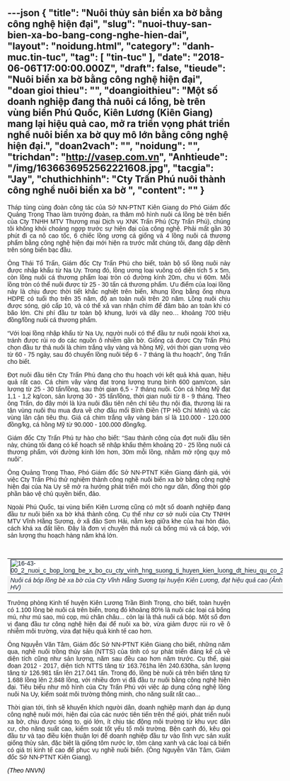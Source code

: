 ---json
{
    "title": "Nuôi thủy sản biển xa bờ bằng công nghệ hiện đại",
    "slug": "nuoi-thuy-san-bien-xa-bo-bang-cong-nghe-hien-dai",
    "layout": "noidung.html",
    "category": "danh-muc.tin-tuc",
    "tag": [
        "tin-tuc"
    ],
    "date": "2018-06-06T17:00:00.000Z",
    "draft": false,
    "tieude": "Nuôi biển xa bờ bằng công nghệ hiện đại",
    "doan gioi thieu": "",
    "doangioithieu": "Một số doanh nghiệp đang thả nuôi cá lồng, bè trên vùng biển Phú Quốc, Kiên Lương (Kiên Giang) mang lại hiệu quả cao, mở ra triển vọng phát triển nghề nuôi biển xa bờ quy mô lớn bằng công nghệ hiện đại.",
    "doan2vach": "",
    "noidung": "",
    "trichdan": "http://vasep.com.vn",
    "Anhtieude": "/img/1636636952562221608.jpg",
    "tacgia": "Jay",
    "chuthichhinh": "Cty Trấn Phú nuôi thành công nghề nuôi biển xa bờ ",
    "__content__": ""
}
---
<p style="text-align:justify"><span style="font-size:14px"><span style="color:#1b1b1b"><span style="font-family:Arial"><span style="background-color:#ffffff">Th&aacute;p t&ugrave;ng c&ugrave;ng đo&agrave;n c&ocirc;ng t&aacute;c của Sở NN-PTNT Ki&ecirc;n Giang do Ph&oacute; Gi&aacute;m đốc Quảng Trọng Thao l&agrave;m trưởng đo&agrave;n, ra thăm m&ocirc; h&igrave;nh nu&ocirc;i c&aacute; lồng b&egrave; tr&ecirc;n biển của Cty TNHH MTV Thương mại Dịch vụ XNK Trấn Ph&uacute; (Cty Trấn Ph&uacute;), ch&uacute;ng t&ocirc;i kh&ocirc;ng khỏi cho&aacute;ng ngợp trước sự hiện đại của c&ocirc;ng nghệ. Phải mất gần 30 ph&uacute;t đi ca n&ocirc; cao tốc, 6 chiếc lồng ương c&aacute; giống v&agrave; 4 lồng nu&ocirc;i c&aacute; thương phẩm bằng c&ocirc;ng nghệ hiện đại mới hiện ra trước mắt ch&uacute;ng t&ocirc;i, đang dập dềnh tr&ecirc;n s&oacute;ng biển bạc đầu.</span></span></span></span></p>

<p style="margin-left:0cm; margin-right:0cm; text-align:justify"><span style="font-size:14px"><span style="background-color:white"><span style="color:#1b1b1b"><span style="font-family:Arial">&Ocirc;ng Th&aacute;i Tổ Trấn, Gi&aacute;m đốc Cty Trấn Ph&uacute; cho biết, to&agrave;n bộ số lồng nu&ocirc;i n&agrave;y được nhập khẩu từ Na Uy. Trong đ&oacute;, lồng ương loại vu&ocirc;ng c&oacute; diện t&iacute;ch 5 x 5m, c&ograve;n lồng nu&ocirc;i c&aacute; thương phẩm loại tr&ograve;n c&oacute; đường k&iacute;nh 20m, chu vi 60m. Mỗi lồng tr&ograve;n c&oacute; thể nu&ocirc;i được từ 25 - 30 tấn c&aacute; thương phẩm. Ưu điểm của loại lồng n&agrave;y l&agrave; chịu được thời tiết khắc nghiệt tr&ecirc;n biển, khung lồng bằng ống nhựa HDPE c&oacute; tuổi thọ tr&ecirc;n 35 năm, độ an to&agrave;n nu&ocirc;i tr&ecirc;n 20 năm. Lồng nu&ocirc;i chịu được s&oacute;ng, gi&oacute; cấp 10, v&agrave; c&oacute; thể xả van nhận ch&igrave;m để đảm bảo an to&agrave;n khi c&oacute; b&atilde;o lớn. Chi ph&iacute; đầu tư to&agrave;n bộ khung, lưới v&agrave; d&acirc;y neo&hellip; khoảng 700 triệu đồng/lồng nu&ocirc;i c&aacute; thương phẩm.</span></span></span></span></p>

<p style="margin-left:0cm; margin-right:0cm; text-align:justify"><span style="font-size:14px"><span style="background-color:white"><span style="color:#1b1b1b"><span style="font-family:Arial">&ldquo;Với loại lồng nhập khẩu từ Na Uy, người nu&ocirc;i c&oacute; thể đầu tư nu&ocirc;i ngo&agrave;i khơi xa, tr&aacute;nh được rủi ro do c&aacute;c nguồn &ocirc; nhiễm gần bờ. Giống c&aacute; được Cty Trấn Ph&uacute; chọn đầu tư thả nu&ocirc;i l&agrave; chim trắng v&acirc;y v&agrave;ng v&agrave; hồng Mỹ, với thời gian ương v&egrave;o từ 60 - 75 ng&agrave;y, sau đ&oacute; chuyển lồng nu&ocirc;i tiếp 6 - 7 th&aacute;ng l&agrave; thu hoạch&rdquo;, &ocirc;ng Trấn cho biết.</span></span></span></span></p>

<p style="margin-left:0cm; margin-right:0cm; text-align:justify"><span style="font-size:14px"><span style="background-color:white"><span style="color:#1b1b1b"><span style="font-family:Arial">Đợt nu&ocirc;i đầu ti&ecirc;n Cty Trấn Ph&uacute; đang cho thu hoạch với kết quả khả quan, hiệu quả rất cao. C&aacute; chim v&acirc;y v&agrave;ng đạt trọng lượng trung b&igrave;nh 600 gam/con, sản lượng từ 25 - 30 tấn/lồng, sau thời gian 6,5 - 7 th&aacute;ng nu&ocirc;i. C&ograve;n c&aacute; hồng Mỹ đạt 1,1 - 1,2 kg/con, sản lượng 30 - 35 tấn/lồng, thời gian nu&ocirc;i từ 8 - 9 th&aacute;ng. Theo &ocirc;ng Trấn, do đ&acirc;y mới l&agrave; lứa nu&ocirc;i đầu ti&ecirc;n n&ecirc;n chỉ ti&ecirc;u thụ nội địa, thương l&aacute;i ra tận v&ugrave;ng nu&ocirc;i thu mua đưa về chợ đầu mối B&igrave;nh Điền (TP Hồ Ch&iacute; Minh) v&agrave; c&aacute;c v&ugrave;ng l&acirc;n cận ti&ecirc;u thụ. Gi&aacute; c&aacute; chim trắng v&acirc;y v&agrave;ng b&aacute;n sỉ l&agrave; 110.000 - 120.000 đồng/kg, c&aacute; hồng Mỹ từ 90.000 - 100.000 đồng/kg.</span></span></span></span></p>

<p style="margin-left:0cm; margin-right:0cm; text-align:justify"><span style="font-size:14px"><span style="background-color:white"><span style="color:#1b1b1b"><span style="font-family:Arial">Gi&aacute;m đốc Cty Trấn Ph&uacute; tự h&agrave;o cho biết: &ldquo;Sau th&agrave;nh c&ocirc;ng của đợt nu&ocirc;i đầu ti&ecirc;n n&agrave;y, ch&uacute;ng t&ocirc;i đang c&oacute; kế hoạch sẽ nhập khẩu th&ecirc;m khoảng 20 - 25 lồng nu&ocirc;i c&aacute; thương phẩm, với đường k&iacute;nh lớn hơn, 30m mỗi lồng, nhằm mở rộng quy m&ocirc; nu&ocirc;i&rdquo;.</span></span></span></span></p>

<p style="margin-left:0cm; margin-right:0cm; text-align:justify"><span style="font-size:14px"><span style="background-color:white"><span style="color:#1b1b1b"><span style="font-family:Arial">&Ocirc;ng Quảng Trọng Thao, Ph&oacute; Gi&aacute;m đốc Sở NN-PTNT Ki&ecirc;n Giang đ&aacute;nh gi&aacute;, với việc Cty Trấn Ph&uacute; thử nghiệm th&agrave;nh c&ocirc;ng nghề nu&ocirc;i biển xa bờ bằng c&ocirc;ng nghệ hiện đại của Na Uy sẽ mở ra hướng ph&aacute;t triển mới cho ngư d&acirc;n, đồng thời g&oacute;p phần bảo vệ chủ quyền biển, đảo.</span></span></span></span></p>

<p style="margin-left:0cm; margin-right:0cm; text-align:justify"><span style="font-size:14px"><span style="background-color:white"><span style="color:#1b1b1b"><span style="font-family:Arial">Ngo&agrave;i Ph&uacute; Quốc, tại v&ugrave;ng biển Ki&ecirc;n Lương cũng c&oacute; một số doanh nghiệp đang đầu tư nu&ocirc;i biển xa bờ kh&aacute; th&agrave;nh c&ocirc;ng. Cụ thể như cơ sở nu&ocirc;i của Cty TNHH MTV Vĩnh Hằng Sương, ở x&atilde; đảo Sơn Hải, nằm kẹp giữa khe của hai h&ograve;n đảo, c&aacute;ch kh&aacute; xa đất liền. Đ&acirc;y l&agrave; đơn vị chuy&ecirc;n thả nu&ocirc;i c&aacute; bống m&uacute; v&agrave; c&aacute; b&oacute;p, với sản lượng thu hoạch h&agrave;ng năm kh&aacute; lớn.</span></span></span></span></p>

<p style="margin-left:0cm; margin-right:0cm; text-align:center"><span style="font-size:14px"><span style="background-color:white"><span style="color:#1b1b1b"><span style="font-family:Arial">&nbsp;</span></span></span></span></p>

<table style="-webkit-text-stroke-width:0px; background-color:#ffffff; border:undefined; box-sizing:border-box; color:#131f2e; font-family:Arial; font-size:13px; font-style:normal; font-variant-caps:normal; font-variant-ligatures:normal; font-weight:400; letter-spacing:normal; margin:0px auto !important; orphans:2; text-align:justify; text-decoration-color:initial; text-decoration-style:initial; text-transform:none; white-space:normal; widows:2; width:623px; word-spacing:0px">
	<tbody>
		<tr>
			<td><span style="font-size:14px"><span style="background-color:#ffffff"><img alt="16-43-00_2_nuoi_c_bop_long_be_x_bo_cu_cty_vinh_hng_suong_ti_huyen_kien_luong_dt_hieu_qu_co_2" id="187904" src="https://image.nongnghiep.vn/upload/2018/5/28/16-43-00_2_nuoi_c_bop_long_be_x_bo_cu_cty_vinh_hng_suong_ti_huyen_kien_luong_dt_hieu_qu_co_2.jpg" style="border-style:solid; border-width:1px; box-sizing:border-box; display:inherit" title="16-43-00_2_nuoi_c_bop_long_be_x_bo_cu_cty_vinh_hng_suong_ti_huyen_kien_luong_dt_hieu_qu_co_2" /></span></span></td>
		</tr>
		<tr>
			<td style="background-color:#f2f2f2"><em><span style="font-size:14px"><span style="background-color:#ffffff">Nu&ocirc;i c&aacute; b&oacute;p lồng b&egrave; xa bờ của Cty Vĩnh Hằng Sương tại huyện Ki&ecirc;n Lương, đạt hiệu quả cao (Ảnh: HV)</span></span></em></td>
		</tr>
	</tbody>
</table>

<p style="margin-left:0cm; margin-right:0cm; text-align:justify"><span style="font-size:14px"><span style="background-color:white"><span style="color:#1b1b1b"><span style="font-family:Arial">Trưởng ph&ograve;ng Kinh tế huyện Ki&ecirc;n Lương Trần B&igrave;nh Trọng, cho biết, to&agrave;n huyện c&oacute; 1.100 lồng b&egrave; nu&ocirc;i c&aacute; tr&ecirc;n biển, trong đ&oacute; khoảng 80% l&agrave; nu&ocirc;i c&aacute;c loại c&aacute; bống m&uacute;, như m&uacute; sao, m&uacute; cọp, m&uacute; ch&acirc;n ch&acirc;u... c&ograve;n lại l&agrave; thả nu&ocirc;i c&aacute; b&oacute;p. Một số đơn vị đang đầu tư c&ocirc;ng nghệ hiện đại để nu&ocirc;i xa bờ, vừa giảm được rủi ro về &ocirc; nhiễm m&ocirc;i trường, vừa đạt hiệu quả kinh tế cao hơn.</span></span></span></span></p>

<p style="margin-left:0cm; margin-right:0cm; text-align:justify"><span style="font-size:14px"><span style="background-color:white"><span style="color:#1b1b1b"><span style="font-family:Arial">&Ocirc;ng Nguyễn Văn T&acirc;m, Gi&aacute;m đốc Sở NN-PTNT Ki&ecirc;n Giang cho biết, những năm qua, nghề nu&ocirc;i trồng thủy sản (NTTS) của tỉnh c&oacute; sự ph&aacute;t triển đ&aacute;ng kể cả về diện t&iacute;ch cũng như sản lượng, năm sau đều cao hơn năm trước. Cụ thể, giai đoạn 2012 - 2017, diện t&iacute;ch NTTS tăng từ 163.761ha l&ecirc;n 240.630ha, sản lượng tăng từ 126.981 tấn l&ecirc;n 217.041 tấn. Trong đ&oacute;, lồng b&egrave; nu&ocirc;i c&aacute; tr&ecirc;n biển tăng từ 1.688 lồng l&ecirc;n 2.848 lồng, với nhiều đơn vị đ&atilde; đầu tư nu&ocirc;i bằng c&ocirc;ng nghệ hiện đại. Ti&ecirc;u biểu như m&ocirc; h&igrave;nh của Cty Trấn Ph&uacute; với việc &aacute;p dụng c&ocirc;ng nghệ lồng nu&ocirc;i Na Uy, kiểm so&aacute;t m&ocirc;i trường th&ocirc;ng minh, cho năng suất rất cao...</span></span></span></span></p>

<p style="margin-left:0cm; margin-right:0cm; text-align:justify"><span style="font-size:14px"><span style="background-color:white"><span style="color:#1b1b1b"><span style="font-family:Arial">Thời gian tới, tỉnh sẽ khuyến kh&iacute;ch người d&acirc;n, doanh nghiệp mạnh dạn &aacute;p dụng c&ocirc;ng nghệ nu&ocirc;i mới, hiện đại của c&aacute;c nước ti&ecirc;n tiến tr&ecirc;n thế giới, ph&aacute;t triển nu&ocirc;i xa bờ, chịu được s&oacute;ng to, gi&oacute; lớn, &iacute;t chịu t&aacute;c động m&ocirc;i trường từ khu vực d&acirc;n cư, cho năng suất cao, kiểm so&aacute;t tốt yếu tố m&ocirc;i trường. Bện cạnh đ&oacute;, k&ecirc;u gọi đầu tư v&agrave; tạo điều kiện thuận lợi để doanh nghiệp đầu tư v&agrave;o lĩnh vực sản xuất giống thủy sản, đặc biệt l&agrave; giống t&ocirc;m nước lợ, t&ocirc;m c&agrave;ng xanh v&agrave; c&aacute;c loại c&aacute; biển c&oacute; gi&aacute; trị kinh tế cao để phục vụ nghề nu&ocirc;i biển. (&Ocirc;ng Nguyễn Văn T&acirc;m, Gi&aacute;m đốc Sở NN-PTNT Ki&ecirc;n Giang).</span></span></span></span></p>

<p style="margin-left:0cm; margin-right:0cm; text-align:justify"><span style="font-size:14px"><span style="background-color:white"><span style="color:#1b1b1b"><span style="font-family:Arial"><a href="https://nongnghiep.vn/nuoi-bien-xa-bo-bang-cong-nghe-hien-dai-post219347.html" style="transition:color 0.3s ease-out; text-decoration:none" target="_blank"><span style="color:#000000"><em><span style="font-family:Arial,sans-serif">(Theo&nbsp;</span></em><span style="font-family:Arial,sans-serif"><em>NNVN)</em></span></span></a></span></span></span></span></p>
